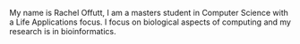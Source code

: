 My name is Rachel Offutt, I am a masters student in Computer Science with a Life Applications focus. I focus on biological aspects of computing and my research is in bioinformatics.

